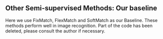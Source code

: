 ## Other Semi-supervised Methods: Our baseline

Here we use FixMatch, FlexMatch and SoftMatch as our Baseline. These methods perform well in image recognition. 
Part of the code has been deleted, please consult the author if necessary.
